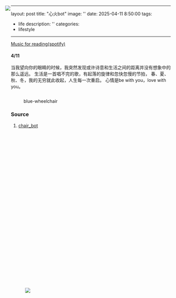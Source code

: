 
---
layout: post
title:  "心火bot"
image: ''
date:   2025-04-11 8:50:00
tags:
- life
description: ''
categories:
- lifestyle 
---

<p class="music-read"><a href="spotify:track:5sA3i6SGkILMiZW6Fhx4wv">Music for reading(spotify)</a></p>

<a class="grid-block dimensions large-display" href="" style="--width: 210px;--original-rotation: -13deg;--hover-rotation: 5deg;position: absolute;left: 210.198px;top: 64px;touch-action: none;">
  <img src="https://deepbluedream.hunterlonge.com/images/deep_blue_test3.gif" class="img--loaded">
</a>



#### 4/11
当我望向你的眼睛的时候，我突然发现或许诗意和生活之间的距离并没有想象中的那么遥远。
生活是一首唱不完的歌，有起落的旋律和忽快忽慢的节拍，
春、夏、秋、冬，我的无穷就此收起，人生每一次重启。
心情是be with you，love with you。


<figure class="foto-legenda">
	<img src="{{ "https://p1.itc.cn/q_70/images03/20231207/b7d130d9b6514833a2098f46ee578cc7.jpeg"}}" alt="">
	<figcaption> <p>blue-wheelchair</p>
	</figcaption>
</figure>


<a class="grid-block dimensions large-display" href="/block/10462421" style="--width: 201px; --original-rotation: -15deg; --hover-rotation: -4deg; position: absolute; left: 273px; top: 951.75px; touch-action: none;">
  <img src="https://encrypted-tbn0.gstatic.com/images?q=tbn:ANd9GcRgGHdb82Pt3ZfV3LLCQduy2kM0E19dM_0pnQ&s" class="img--loaded">
</a>


### Source

1. <a href="https://www.instagram.com/accounts/login/?next=https%3A%2F%2Fwww.instagram.com%2Fchair_bot%2F&is_from_rle" target="_blank">chair_bot</a>





